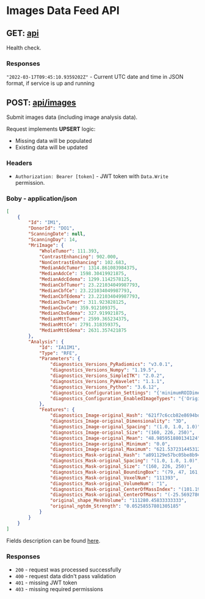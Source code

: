 # Images Data Feed API

## GET: [api](http://localhost:5104/api)
Health check.

### Responses
`"2022-03-17T09:45:10.9359202Z"` - Current UTC date and time in JSON format, if service is up and running


## POST: [api/images](http://localhost:5104/api/images)
Submit images data (including image analysis data).

Request implements **UPSERT** logic:
- Missing data will be populated
- Existing data will be updated

### Headers
- `Authorization: Bearer [token]` - JWT token with `Data.Write` permission.

### Boby - application/json
```json
[
    {
        "Id": "IM1",
        "DonorId": "DO1",
        "ScanningDate": null,
        "ScanningDay": 14,
        "MriImage": {
            "WholeTumor": 111.393,
            "ContrastEnhancing": 902.000,
            "NonContrastEnhancing": 102.683,
            "MedianAdcTumor": 1314.861083984375,
            "MedianAdcCe": 1598.30419921875,
            "MedianAdcEdema": 1299.1142578125,
            "MedianCbfTumor": 23.221034049987793,
            "MedianCbfCe": 23.221034049987793,
            "MedianCbfEdema": 23.221034049987793,
            "MedianCbvTumor": 311.923828125,
            "MedianCbvCe": 359.912109375,
            "MedianCbvEdema": 327.919921875,
            "MedianMttTumor": 2599.365234375,
            "MedianMttCe": 2791.318359375,
            "MedianMttEdema": 2631.357421875
        },
        "Analysis": {
            "Id": "IA1IM1",
            "Type": "RFE",
            "Parameters": {
                "diagnostics_Versions_PyRadiomics": "v3.0.1",
                "diagnostics_Versions_Numpy": "1.19.5",
                "diagnostics_Versions_SimpleITK": "2.0.2",
                "diagnostics_Versions_PyWavelet": "1.1.1",
                "diagnostics_Versions_Python": "3.6.12",
                "diagnostics_Configuration_Settings": "{'minimumROIDimensions': 2, 'minimumROISize': None, 'normalize': False, 'normalizeScale': 1, 'removeOutliers': None, 'resampledPixelSpacing': None, 'interpolator': 'sitkBSpline', 'preCrop': False, 'padDistance': 5, 'distances': [1], 'force2D': False, 'force2Ddimension': 0, 'resegmentRange': None, 'label': 1, 'additionalInfo': True, 'binWidth': 25, 'weightingNorm': None}",
                "diagnostics_Configuration_EnabledImageTypes": "{'Original': {}}"
            },
            "Features": {
                "diagnostics_Image-original_Hash": "621f7c6ccb82e8694bde90e0918ada64f473799d",
                "diagnostics_Image-original_Dimensionality": "3D",
                "diagnostics_Image-original_Spacing": "(1.0, 1.0, 1.0)",
                "diagnostics_Image-original_Size": "(160, 226, 250)",
                "diagnostics_Image-original_Mean": "48.985951880134124",
                "diagnostics_Image-original_Minimum": "0.0",
                "diagnostics_Image-original_Maximum": "621.5372314453125",
                "diagnostics_Mask-original_Hash": "a891129e57bc05be8b94a20aa0b42977fc0143b2",
                "diagnostics_Mask-original_Spacing": "(1.0, 1.0, 1.0)",
                "diagnostics_Mask-original_Size": "(160, 226, 250)",
                "diagnostics_Mask-original_BoundingBox": "(79, 47, 161, 54, 116, 53)",
                "diagnostics_Mask-original_VoxelNum": "111393",
                "diagnostics_Mask-original_VolumeNum": "1",
                "diagnostics_Mask-original_CenterOfMassIndex": "(101.19481475496664, 103.53967484491844, 184.48638603862003)",
                "diagnostics_Mask-original_CenterOfMass": "(-25.56927866847508, -17.731195431161368, 37.160734646633585)",
                "original_shape_MeshVolume": "111280.45833333333",
                "original_ngtdm_Strength": "0.05258557801305185"
            }
        }
    }
]
```
Fields description can be found [here](api-images-models.md).

### Responses
- `200` - request was processed successfully
- `400` - request data didn't pass validation
- `401` - missing JWT token
- `403` - missing required permissions

